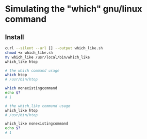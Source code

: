 # Simulating the "which" gnu/linux command

## Install

```bash
curl --silent --url [] --output which_like.sh
chmod +x which_like.sh
mv which_like /usr/local/bin/which_like
which_like htop
```

```bash
# the which command usage
which htop
# /usr/bin/htop

which nonexistingcommand
echo $?
# 1

# the which_like command usage
which_like htop
# /usr/bin/htop

which_like nonexistingcommand
echo $?
# 1
```

